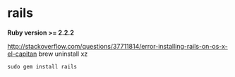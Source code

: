 # rails

**Ruby version >= 2.2.2**

http://stackoverflow.com/questions/37711814/error-installing-rails-on-os-x-el-capitan
brew uninstall xz

`sudo gem install rails`


